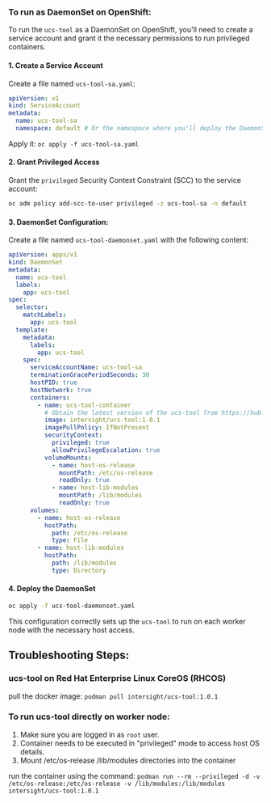### To run as DaemonSet on OpenShift:

To run the `ucs-tool` as a DaemonSet on OpenShift, you'll need to create a service account and grant it the necessary permissions to run privileged containers.

#### 1. Create a Service Account
Create a file named `ucs-tool-sa.yaml`:
```yaml
apiVersion: v1
kind: ServiceAccount
metadata:
  name: ucs-tool-sa
  namespace: default # Or the namespace where you'll deploy the DaemonSet
```
Apply it: `oc apply -f ucs-tool-sa.yaml`

#### 2. Grant Privileged Access
Grant the `privileged` Security Context Constraint (SCC) to the service account:
```bash
oc adm policy add-scc-to-user privileged -z ucs-tool-sa -n default
```

#### 3. DaemonSet Configuration:
Create a file named `ucs-tool-daemonset.yaml` with the following content:
```yaml
apiVersion: apps/v1
kind: DaemonSet
metadata:
  name: ucs-tool
  labels:
    app: ucs-tool
spec:
  selector:
    matchLabels:
      app: ucs-tool
  template:
    metadata:
      labels:
        app: ucs-tool
    spec:
      serviceAccountName: ucs-tool-sa
      terminationGracePeriodSeconds: 30
      hostPID: true
      hostNetwork: true
      containers:
        - name: ucs-tool-container
          # Obtain the latest version of the ucs-tool from https://hub.docker.com/r/intersight/ucs-tool.
          image: intersight/ucs-tool:1.0.1
          imagePullPolicy: IfNotPresent
          securityContext:
            privileged: true
            allowPrivilegeEscalation: true
          volumeMounts:
            - name: host-os-release
              mountPath: /etc/os-release
              readOnly: true
            - name: host-lib-modules
              mountPath: /lib/modules
              readOnly: true
      volumes:
        - name: host-os-release
          hostPath:
            path: /etc/os-release
            type: File
        - name: host-lib-modules
          hostPath:
            path: /lib/modules
            type: Directory
```

#### 4. Deploy the DaemonSet
```bash
oc apply -f ucs-tool-daemonset.yaml
```

This configuration correctly sets up the `ucs-tool` to run on each worker node with the necessary host access.


## Troubleshooting Steps:

###  ucs-tool on Red Hat Enterprise Linux CoreOS (RHCOS)
pull the docker image: `podman pull intersight/ucs-tool:1.0.1`

### To run ucs-tool directly on worker node:
1. Make sure you are logged in as `root` user.
2. Container needs to be executed in "privileged" mode to access host OS details.
3. Mount /etc/os-release /lib/modules directories into the container

run the container using the command: `podman run --rm --privileged -d -v /etc/os-release:/etc/os-release -v /lib/modules:/lib/modules intersight/ucs-tool:1.0.1`